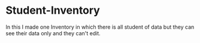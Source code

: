 # Student-Inventory
In this I made one Inventory in which there is all student of data but they can see their data only and they can't edit.
